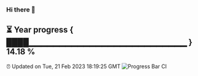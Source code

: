 ### Hi there 👋
⏳ Year progress { ████▁▁▁▁▁▁▁▁▁▁▁▁▁▁▁▁▁▁▁▁▁▁▁▁▁▁ } 14.18 %
---
⏰ Updated on Tue, 21 Feb 2023 18:19:25 GMT
![Progress Bar CI](https://github.com/liununu/liununu/workflows/Progress%20Bar%20CI/badge.svg)
